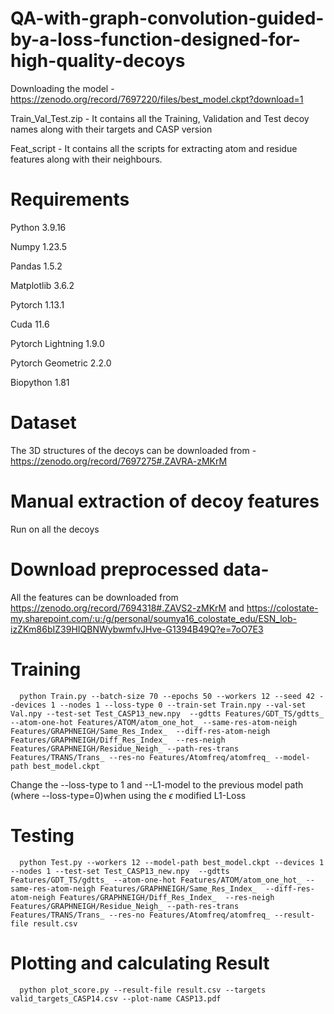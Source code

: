 # QA-with-graph-convolution-guided-by-a-loss-function-designed-for-high-quality-decoys
Downloading the model -  https://zenodo.org/record/7697220/files/best_model.ckpt?download=1


Train_Val_Test.zip - It contains all the Training, Validation and Test decoy names along with their targets and CASP version

Feat_script - It contains all the scripts for extracting atom and residue features along with their neighbours.

# Requirements
Python 3.9.16

Numpy 1.23.5

Pandas 1.5.2

Matplotlib 3.6.2

Pytorch 1.13.1

Cuda 11.6

Pytorch Lightning 1.9.0

Pytorch Geometric 2.2.0

Biopython 1.81

# Dataset

The 3D structures of the decoys can be downloaded from - https://zenodo.org/record/7697275#.ZAVRA-zMKrM

# Manual extraction of decoy features

Run on all the decoys 

# Download preprocessed data-

All the features can be downloaded from https://zenodo.org/record/7694318#.ZAVS2-zMKrM and https://colostate-my.sharepoint.com/:u:/g/personal/soumya16_colostate_edu/ESN_lob-izZKm86bIZ39HIQBNWybwmfvJHve-G1394B49Q?e=7oO7E3



# Training 
      python Train.py --batch-size 70 --epochs 50 --workers 12 --seed 42 --devices 1 --nodes 1 --loss-type 0 --train-set Train.npy --val-set Val.npy --test-set Test_CASP13_new.npy  --gdtts Features/GDT_TS/gdtts_ --atom-one-hot Features/ATOM/atom_one_hot_ --same-res-atom-neigh Features/GRAPHNEIGH/Same_Res_Index_  --diff-res-atom-neigh Features/GRAPHNEIGH/Diff_Res_Index_  --res-neigh Features/GRAPHNEIGH/Residue_Neigh_ --path-res-trans Features/TRANS/Trans_ --res-no Features/Atomfreq/atomfreq_ --model-path best_model.ckpt
      
      
Change the --loss-type to 1 and --L1-model to the previous model path (where --loss-type=0)when using the $\epsilon$ modified L1-Loss
      

      
      
# Testing 
      python Test.py --workers 12 --model-path best_model.ckpt --devices 1 --nodes 1 --test-set Test_CASP13_new.npy  --gdtts Features/GDT_TS/gdtts_ --atom-one-hot Features/ATOM/atom_one_hot_ --same-res-atom-neigh Features/GRAPHNEIGH/Same_Res_Index_  --diff-res-atom-neigh Features/GRAPHNEIGH/Diff_Res_Index_  --res-neigh Features/GRAPHNEIGH/Residue_Neigh_ --path-res-trans Features/TRANS/Trans_ --res-no Features/Atomfreq/atomfreq_ --result-file result.csv

# Plotting and calculating Result
      python plot_score.py --result-file result.csv --targets valid_targets_CASP14.csv --plot-name CASP13.pdf



